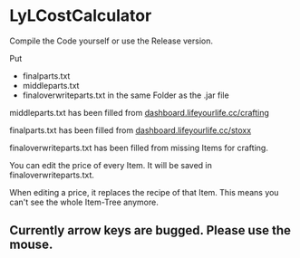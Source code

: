 # LyLCostCalculator

Compile the Code yourself or use the Release version.

Put
- finalparts.txt
- middleparts.txt
- finaloverwriteparts.txt
in the same Folder as the .jar file

middleparts.txt has been filled from [dashboard.lifeyourlife.cc/crafting](https://dashboard.liveyourlife.cc/crafting)

finalparts.txt has been filled from [dashboard.lifeyourlife.cc/stoxx](https://dashboard.liveyourlife.cc/stoxx)

finaloverwriteparts.txt has been filled from missing Items for crafting.

You can edit the price of every Item. It will be saved in finaloverwriteparts.txt.

When editing a price, it replaces the recipe of that Item. This means you can't see the whole Item-Tree anymore.

## Currently arrow keys are bugged. Please use the mouse.
